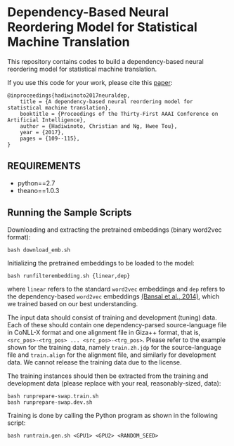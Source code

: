 # Dependency-Based Neural Reordering Model for Statistical Machine Translation
This repository contains codes to build a dependency-based neural reordering model for statistical machine translation.

If you use this code for your work, please cite this [paper](https://www.comp.nus.edu.sg/~chrhad/pub/aaai2017_neuraldep.pdf):
```
@inproceedings{hadiwinoto2017neuraldep,
	title = {A dependency-based neural reordering model for statistical machine translation},
	booktitle = {Proceedings of the Thirty-First AAAI Conference on Artificial Intelligence},
	author = {Hadiwinoto, Christian and Ng, Hwee Tou},
	year = {2017},
	pages = {109--115},
}
```

REQUIREMENTS
------------
* python==2.7
* theano==1.0.3

Running the Sample Scripts
--------------------------

Downloading and extracting the pretrained embeddings (binary word2vec format):

```
bash download_emb.sh
```

Initializing the pretrained embeddings to be loaded to the model:

```
bash runfilterembedding.sh {linear,dep}
```
where `linear` refers to the standard `word2vec` embeddings and `dep` refers to the dependency-based `word2vec` embeddings [(Bansal et al., 2014)](https://www.aclweb.org/anthology/P14-2131), which we trained based on our best understanding.

The input data should consist of training and development (tuning) data. Each of these should contain one dependency-parsed source-language file in CoNLL-X format and one alignment file in Giza++ format, that is, `<src_pos>-<trg_pos> ... <src_pos>-<trg_pos>`. Please refer to the example shown for the training data, namely `train.zh.jdp` for the source-language file and `train.align` for the alignment file, and similarly for development data. We cannot release the training data due to the license.

The training instances should then be extracted from the training and development data (please replace with your real, reasonably-sized, data):

```
bash runprepare-swap.train.sh
bash runprepare-swap.dev.sh
```

Training is done by calling the Python program as shown in the following script:

```
bash runtrain.gen.sh <GPU1> <GPU2> <RANDOM_SEED>
```

